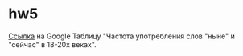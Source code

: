 # hw5
[Ссылка](https://docs.google.com/spreadsheets/d/1uyf4rieKLHtxXkIZmneLs3TcVNNv7gka_yVv04lqBkE/edit#gid=0) на Google Таблицу "Частота употребления слов "ныне" и "сейчас" в 18-20х веках". 
